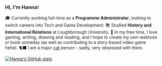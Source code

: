 <!-- Level 1: Simple bio and stats -->

### Hi, I'm Hanna! 

🎓 Currently working full-time as a **Programme Administrator**, looking to switch careers into Tech and Game Development. 
📚 Studied **History and International Relations** at Loughborough University. 
🌸 In my free time, I love gaming, writing, drawing and reading, and I hope to create my own webtoon or book someday (as well as contributing to a story-based video game hehe).
🐈‍⬛ I am a major [cat](https://youtu.be/7wEOkT9-AeQ?si=jDD7CZ8c7huovdB1) person - sadly, very obsessed with them. 

<!-- Github stats from https://github.com/anuraghazra/github-readme-stats -->
[![Hanna's GitHub stats](https://github-readme-stats.vercel.app/api?username=kirbyoid)](https://github.com/kirbyoid/github-readme-stats) 
